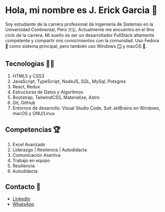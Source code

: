 # Hola, mi nombre es J. Erick Garcia 👋

Soy estudiante de la carrera profesional de Ingeniería de Sistemas en la Universidad Continental, Perú 🇵🇪. Actualmente me encuentro en el 9no ciclo de la carrera. Mi sueño es ser un desarrollador FullStack altamente competente y compartir mis conocimientos con la comunidad. 
Uso Fedora 🥇 como sistema principal, pero también uso Windows 🪟 y macOS 🍎.

## Tecnologias 🧑‍💻
1. HTML5 y CSS3
2. JavaScript, TypeScript, NodeJS, SQL, MySql, Potsgres
3. React, Redux
4. Estructuras de Datos y Algoritmos
5. Bootstrap, TailwindCSS, Materialize, Astro
6. Git, GitHub
7. Entornos de desarrollo: Visual Studio Code, Suit JetBrains en Windows, macOS y GNU/Linux

## Competencias 🏆
1. Excel Avanzado
2. Liderazgo | Resilencia | Autodidacta
3. Comunicación Asertiva
4. Trabajo en equipo
5. Resiliencia
6. Autodidacta

## Contacto 📱
-  [LinkedIn](https://www.linkedin.com/in/jerickdev)
-  [WhatsApp](https://wa.link/g35m11)